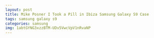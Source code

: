```yaml
---
layout: post
title: Mike Posner I Took a Pill in Ibiza Samsung Galaxy S9 Case
tags: samsung galaxy s9
categories: samsung
img: 1abtGYNG3xzzBTM-UDv5VwcVpV1nRvaNP
---
```

